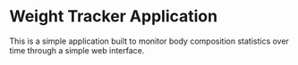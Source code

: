 # Weight Tracker Application

This is a simple application built to monitor body composition statistics over time through a simple web interface.